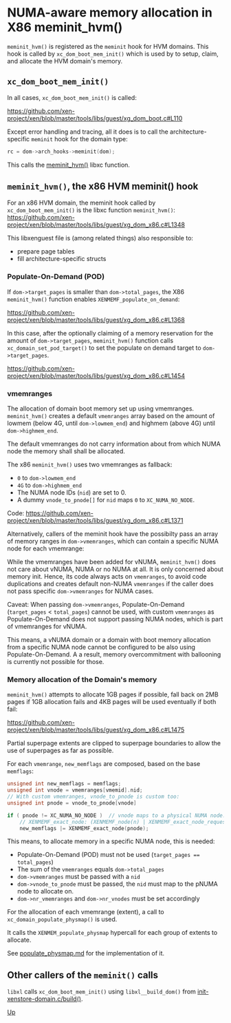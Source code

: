 # NUMA-aware memory allocation in X86 meminit_hvm()

`meminit_hvm()` is registered as the `meminit` hook for HVM domains.
This hook is called by `xc_dom_boot_mem_init()` which is used by
to setup, claim, and allocate the HVM domain's memory.

##  `xc_dom_boot_mem_init()`

In all cases, `xc_dom_boot_mem_init()` is called:

https://github.com/xen-project/xen/blob/master/tools/libs/guest/xg_dom_boot.c#L110

Except error handling and tracing, all it does is to call the
architecture-specific `meminit` hook for the domain type:

```c
rc = dom->arch_hooks->meminit(dom);
```

This calls the [meminit_hvm()](meminit_hvm.md) libxc function.

## `meminit_hvm()`, the x86 HVM meminit() hook

For an x86 HVM domain, the meminit hook called by  `xc_dom_boot_mem_init()`
is the libxc function `meminit_hvm()`:
https://github.com/xen-project/xen/blob/master/tools/libs/guest/xg_dom_x86.c#L1348

This libxenguest file is (among related things) also responsible to:
- prepare page tables
- fill architecture-specific structs

### Populate-On-Demand (POD)

If `dom->target_pages` is smaller than `dom->total_pages`,
the X86 `meminit_hvm()` function enables `XENMEMF_populate_on_demand`:

https://github.com/xen-project/xen/blob/master/tools/libs/guest/xg_dom_x86.c#L1368

In this case, after the optionally claiming of a memory reservation for the amount of `dom->target_pages`,
`meminit_hvm()` function calls `xc_domain_set_pod_target()`
to set the populate on demand target to `dom->target_pages`.

https://github.com/xen-project/xen/blob/master/tools/libs/guest/xg_dom_x86.c#L1454

### vmemranges

The allocation of domain boot memory set up using vmemranges.
`meminit_hvm()` creates a default `vmemranges` array based on
the amount of lowmem (below 4G, until `dom->lowmem_end`) and
highmem (above 4G) until `dom->highmem_end`.

The default vmemranges do not carry information about from
which NUMA node the memory shall shall be allocated.

The x86 `meminit_hvm()` uses two vmemranges as fallback:
- `0` to `dom->lowmem_end`
- `4G` to `dom->highmem_end`
- The NUMA node IDs (`nid`) are set to 0.
- A dummy `vnode_to_pnode[]` for `nid` maps `0` to `XC_NUMA_NO_NODE`.

Code:
https://github.com/xen-project/xen/blob/master/tools/libs/guest/xg_dom_x86.c#L1371

Alternatively, callers of the meminit hook have the possibilty
pass an array of memory ranges in `dom->vmemranges`, which can
contain a specific NUMA node for each vmemrange:

While the vmemranges have been added for vNUMA, `meminit_hvm()` does
not care about vNUMA, NUMA or no NUMA at all. It is only concerned about memory init.
Hence, its code always acts on `vmemranges`, to avoid code duplications
and creates default non-NUMA `vmemranges` if the caller does not pass
specific `dom->vmemranges` for NUMA cases.

Caveat: When passing `dom->vmemranges`,
Populate-On-Demand (`target_pages` < `total_pages`) cannot be used,
with custom `vmemranges` as Populate-On-Demand does not support
passing NUMA nodes, which is part of vmemranges for vNUMA.

This means, a vNUMA domain or a domain with boot memory allocation
from a specific NUMA node cannot be configured to be also using Populate-On-Demand.
A a result, memory overcommitment with ballooning is currently not possible for those.

### Memory allocation of the Domain's memory

`meminit_hvm()` attempts to allocate 1GB pages if possible,
fall back on 2MB pages if 1GB allocation fails
and 4KB pages will be used eventually if both fail:

https://github.com/xen-project/xen/blob/master/tools/libs/guest/xg_dom_x86.c#L1475

Partial superpage extents are clipped to superpage
boundaries to allow the use of superpages as far as
possible.

For each `vmemrange`, `new_memflags` are composed, based
on the base `memflags`:

```c
unsigned int new_memflags = memflags;
unsigned int vnode = vmemranges[vmemid].nid;
// With custom vmemranges, vnode_to_pnode is custom too:
unsigned int pnode = vnode_to_pnode[vnode]

if ( pnode != XC_NUMA_NO_NODE )  // vnode maps to a physical NUMA node:
    // XENMEMF_exact_node: (XENMEMF_node(n) | XENMEMF_exact_node_request)
    new_memflags |= XENMEMF_exact_node(pnode);
```

This means, to allocate memory in a specific NUMA node,
this is needed:
- Populate-On-Demand (POD) must not be used (`target_pages == total_pages`)
- The sum of the `vmemranges` equals `dom->total_pages`
- `dom->vmemranges` must be passed with a `nid`
- `dom->vnode_to_pnode` must be passed, the `nid` must map to the pNUMA node to allocate on.
- `dom->nr_vmemranges` and `dom->nr_vnodes` must be set accordingly

For the allocation of each vmemrange (extent), a call
to `xc_domain_populate_physmap()` is used.

It calls the `XENMEM_populate_physmap` hypercall for each group of extents to allocate.

See [populate_physmap.md](populate_physmap.md) for the implementation of it.

## Other callers of the `meminit()` calls

`libxl` calls `xc_dom_boot_mem_init()`
using `libxl__build_dom()` from
[init-xenstore-domain.c/build()](https://github.com/xenserver-next/xen/blob/xenguest/tools/helpers/init-xenstore-domain.c#L262).

[Up](../memory_alloc.md)